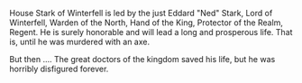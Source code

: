 House Stark of Winterfell is led by the just Eddard "Ned" Stark, Lord of
Winterfell, Warden of the North, Hand of the King, Protector of the Realm,
Regent.  He is surely honorable and will lead a long and prosperous life.
That is, until he was murdered with an axe.

But then ....
The great doctors of the kingdom saved his life, but he was horribly disfigured forever.
